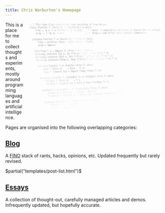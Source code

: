 ```yaml
---
title: Chris Warburton's Homepage
---
```

<img src="data:image/png;base64,iVBORw0KGgoAAAANSUhEUgAAAawAAAENCAMAAABkVqHVAAABtlBMVEUAAAC2trZra2tvb2+GhobF
xcWgoKBpaWlmZmazs7N1dXWvr691dXVUVFSamppwcHC9vb2ysrJ5eXmbm5ujo6PFxcWampq4uLhu
bm5hYWFjY2O9vb2IiIh3d3dra2vDw8O3t7fIyMhQUFC4uLijo6N9fX2Hh4doaGinp6dwcHCBgYFw
cHCJiYlfX1+3t7dpaWmRkZGDg4OqqqqXl5dERES1tbWCgoJnZ2ddXV3MzMy0tLRycnJ/f39QUFC9
vb2IiIhycnJXV1dycnJ4eHiKiopMTEzHx8dlZWVJSUnBwcFPT0+mpqagoKBdXV1YWFikpKTQ0NCn
p6dKSkphYWFmZmaVlZVzc3NJSUnMzMxhYWHFxcWpqanKyspeXl59fX1KSkqTk5OysrJdXV1/f39V
VVW3t7exsbFzc3O+vr5hYWG0tLSMjIzOzs5nZ2eDg4OlpaWrq6t+fn68vLyEhISxsbGoqKh0dHSC
goKZmZl9fX2MjIyGhoa9vb1NTU2Tk5PBwcGLi4u9vb1ra2uWlpbX19fQ0NBISEiampqSkpLU1NTG
xsZDQ0NCQkKqqqo6OjptbW22trY4ODgPZUksAAAAknRSTlMAAwEFCwEGCQMJEQ8iDA8bCgYVFCgd
OzYOIRUUHUIpFhskHRIZNipTHzIvRyJKIjkkOzMxFkcZQRlSPjxJKixSUERlTUMwPS9MRhFDWVhS
Ti8uJGhdRSw9DCdfGw4+J1gYXzhiYCpWV080Jk1ITTJhPFwxV1BJXUFUVDRpVTdPOV5cWWVXY2lK
Wj5sRGBqVW5rNHN4ZF8AAFLYSURBVHja7NyHVxtHHgfw78xs06oX1JAECCShBqiAQBIIEL3JmBaw
6ZhqU0x3Iba52E6xnfzHtyucS0h8F7+75O4S+IjZ376ZWT2xvzdvd7S7wq1bt27d+hWmx49oeXWI
4rfo9fhchBMAXsC/hQGMfrqF4TNR/IU413g1tCYac+2LDMBMGj/ipyk+ZXrCis9kHmwjQFaDf8du
EFsWfErXFAeA6RZi0vXUeAyCBz/X8Bh/Id0iFIwb8OlHY2nqdIvgZTcDwOu7/aIsUSdzuiWoRcWU
DqEwJFkm4AxK0QpQKFEDk5Y3a7REjUoxmWu10MyZYao1Q6s1EGLQQDBwUAky0TDKUdFJIDrLddQp
gtMzNfJMrfb0MCcDYyIkTqSMY1AxESTuIQDEbp2HqM1MBBXLraW3tm7GGMpFlMCsJV4Q/jLDK29E
2fQWBjbWeo3xOIzdGR0UvolRV2SeTsofvDPsJOrlAZDOzlNi3wH3pjQl7L0ZF/aaU1Bov29b5uY2
m2u+2hw0zLXto22zr2Fw04a2WlQ8c6Aj+319x/pgZfZo/2qvXkxtT/EFayGfQz6fU+t0bx+1nEcL
XPDc6ywWvNzBxVtLNIr5w05P4PCpx3ueowC4g86w5/xCB0A6MVL0nPe0dO4stBTySwDGL+1PjecX
sfBFYSn55lgsHS1r947v4c9LMFrBdBYK1fQ0yixRTIdYN5FHqb7bJUIVjkOa4ELSKxbK5d2TKQCs
W6a0YkSinOWyei/Fsb2kCYqGZ9hLKemq+Yq0Jde1c5V9D8DXVj8jfTagfpOi9iW3+WB7M9lsJQA0
64L9wcVSwbNhKbTkglDNB4yHgV1PyjtNhRPhtKdAChy3YXYVnfnzlqDdG5UpAGOIvrAsRaDKPy1Y
mkLUk7e88EZ0LwhQdzly2eMlF55hzs7klGNE88a6XC/gz4ub36XsdEWCyulFGRei8iRCejbphCUT
YlC4XgO9uRAdM2ReHfSGdQDomg686ZKRwunhE439hcFkX9YCqPwefY+/dzi0c6b95PdfJu9vdygZ
cTzTPhgGuJcaOL5E32ZynGw32wCQY0NsuMVesL54ErbMpqCKnIfDxoTo9eVAipxup0Ab3XRDFkNS
sSciRlmwU1ceWchPc6dQ7RYY5UaZtXt3K3G4+0QE2KEn+cKLvG2YTFXv2JtL+mB17f4xoQR/BVIU
ZexkCN1iJu3uXhF9rg2xnMDXQSauduJRvhhOeGcXeACzi01B2MOGs1gxH2u6sOl8mzYosvsvO+z2
hqrB6oYHfY6aausgyFHFXIPwsoFUf58yzT2o1pQaOky2ZBaK+pI9RUZe0FTC52nd4aGQCrP92h0l
T6G7tljeHoyEQz79gZc7F72W8/AJN51LQJHIhIxkB6qWpwwY1cObmPaE+lMGAIdy5WUicWHdMU3V
JIIjnsSbxy26TRO3bsVfAB0gKGvnoBOH9He3fnBZZtoZVEMzQ9BFsdL1g4j2GSMPhX/GD/Zcx4Vn
dc7AE4EL7GqgIB02B4L2OqtVU82POypZDY/KDlslrA6hKZlasiU7iCFpMwefWKHgdbscqnyEtG9Z
mItAxfX2Cy7iJ87nOv7uFsdmZ9Pp/l5jK3OLluk4C265oSA+H4OHltOrrMHIwAd7ZaG3XwRgdBIb
N91OjJpWjSu4QJp8LYbwAiFBLf4KZpz4V9hYGLoNHr+FpezD+MP4+0Mibi5RxBU9w08Y/VW/sAh2
l1ybRxP8Gr89fh+AwOMjjYDfxhF8gmThcJ0cMf5lzr//DeEPTvzafJr6787K1/acH9cl3sdwRdCZ
5V+0lqrwUUOJ4hdi91jwegrtNl0g7MEvWELtPK7xx3FjMT3DmwVQTk/BOBFMz6EsNESexsNGPWVK
NUchDgn6CTejTidPRU4ub7vTLuIKu0zYL4nTAFFjIIK1FkT7pQMAqa20ajBcjY8ELcqGv2n4ZltT
pyGyUqx1hLfY7D0HvhZqaHGTVguIUYZCCp6mCUAtnhYOABMAz4bSpPeISFs80pIRNwifO4izJ1FI
xcUo4qMDvHdtjEJBFvUIzQDv7/q7uhYXZ4Wx9yvh1xu6ocn3C3Rx4L0EID36XYDgSuHp8GVs7yBl
2ztz1B2+7bj3bnkTgPnd3vIRaWiDiud57UNHOV0Pvhn8JjlY2jR8P3VkenORrR0pXTStSxQHPeGm
wpjnSeeYFYA0c9jPADJyMDkqAJY4JdHVRy+4UDRO8p0rusn4Lm4OqVsQWf0q4ORCxtCunu+ccVKo
1tIITwy093axkC5kHnCvQUQmAP8MecUNBFDuZFrEj04v9paLU3hq2yN7Gu2977PDX8wRgKw/3h/R
Vn5DARBHNusw1WxmeaDqm/X15mcax/hIZbbKcG/kzoW5ZHjXk+Lz1eiZ970thAOFcn7zUGV7TosW
gE1ueQv54G5uQrcRWDjFdOdCt4yb40ALGD7oEQhNeoVot1HKrLZD1eWDcYJj8ig6xVH6SJxgQOQV
WnM4n+5NoIx2MnwUiVp7zgq4SO5pzjwj+8t969g0ALA/bD6u1nxTCUVHXzar7Rh0EECYs9W/HLTW
vXFUNHRk948dBWo3LBsonmxjvBhZsHdN6ygAvscJhW0jb58GEFt9cRC0y8XRyIKF66FLL2I6DjdH
o9fiIcVeljf2ngwZA52iMfIdVO446IQeWGs9cb4XM+5i2GWxfDCykO9Vi3+SoCzvBFwxKDwf0FAo
2s/qR+7tJl/cW+842l6uB7A9N5Ldx1f3oaitr6ju2K+E6tkDMrc96HA0OGqzDttwNpVcr3+zAOim
QHoiKW08sitAEeiFwtCdt0cB0NXggRwicX8+HJQ6GRLeRgtukNyrIFiokev0RuXihovFN3xQ8dEt
NOoBfyY31KvXWWiu0w1Xp5PryjHWyFDm4YBEAAohwMwRErCbPVbhXm1yvFpIjlsBaB401TWY5ih+
oaoSNdqKca2mmtwz22z1xNaktVgA5uGh8cXM+oWr+TGXhoJvkWU3FBaxlbqpTGWdBTIFjMabPOn6
CUl/ZrZb8VuIlsetPwSl+I/xPMoIVDzBp/ECQEQzVOR6J5EAHA/K/THXgCnKeArIWnyKyYArhqQA
mw2/dO3jOmP4JxjDL46rFTUAuXPtWJQhcqECV4gGn08OhfEfq9mmTR3JSgxrcb8C2hLFJ91vBho+
XmTqeICfszcBXiOkHRmfEkyhLMyor8eDXxAj+A1eK1T1AUCO4VO0dlxhJRssewzX0VItfsJNEnya
qwvTQfyc+T5AHhLwKKOAV+atwxpIPKjEa48YKMPn8b8HKGXqH9RSRmm5KChj7McV/Ij9GAVGoBpu
oC+ak9WEI6h+pxX2as0gJqVolAXAa7RmqGqzkB7YNDwUyQoYtHK5nrNyMOcJuChBSwKfwI0WdVDN
G6UN3RjnNjph8Ytiq5ExnZ+SVwQK5tKxcpzVEeM0V+9rN/pdLqYjrsqDHbe+PygEnvpok48QX8Ss
C04TAFwyYGoKjpOm7CEBUGdPkQc7QKkO2uy4TYule/YeDYCqy5EWbthOAJi9XZpX0QDJxVuGOnNS
eyIa0Lf2e8YiFBCiE6cthc4lS6HctbKt2TT4kK/421dVX6/XQLG7EdR1nxvjl/tVz+KibzSQejqg
j47a8DnYwERG3x5/1O8LxaX2VwMiVJleYH4FCv13GxuZclKjITeu0ExgSI3kfOfygkAx0oIdB1Bx
/JiOv2vWvtycq0w9O6qsffllAwDS19dWzkpNH4Rsabu8yWC9MHe0/lBd37UXZewsgCpvw1b1+DVj
PwtwULgtbINvzJ882bGeT0c9B7u9uqKOYfYqSdPBRjX2R3XcRiQ0MhZ623UeCGxYi/X2M1mv2921
PtVRw0mV4cKWCPY8iQEQbPXNjqP98ZHtSy0Ag9VRb93j4XAgmXQclVocj7+vEwCQ1A6zJSMptc9O
XU/Cnkh1u7iVcL/37gFn6dH5vMaEEYBwyImX9UV70xMHgOo2LSFtX/Td+frrv9W2VQP8heWRu8kD
kiV3vvR15lsE2tmCi4gWn2eUwf2BiROtufiaazpOoXC1A/5+qBa3xl4zAEy0FIHyChV64xkRwLll
Z7UVilIQtu9LDtQOAmdWZAermkdq6tfJsgAVZ8p2qLGqDTBNoazPgbb9qTMOADOk7HBcgB9uBDn3
4UduF4HRQ6CgAEUZW3T6V4uxxo2CbjIQ0oxZzqc5fOQJnosAggmQgtT4In563L8jvvAGI7vyISXB
3AvNoQs43a5N4Cy2z9mh2LYv1w8azvbY/jYATbZUEpa1qHmGVIx7uT7y0pY8ewBF7Uu6sMDtSUCl
V9nabtnxn59uTUYL8rkkFSORnkIhAkXeitHKzp6z468pwN95VoPBhjuDpra/PXxYA6CQ97ZYA8CX
5prlXON8EHxiBWxmXcBn8bohdYtktSs+8F1nV5zhumh48b0LgDjQ1V3O/2zRAkt0zA3AvpsptUOR
8sLwrtIE0zKBfRzVRzibGkyO02YtVB1ZR58aNXMM5IxAVbGOr5t3musA6IYXjknTHsWTIuDN/ZSs
WQajjuC63px+NdHjOTl0WSyj3JjVuZDHFelRS36pfBiGkPDrChtxe/+JcBjcaRmQ3jLxxHCitTcC
Hgft/GKnfko4JgCODMPVZ6SQSCb3AdQdWfc0zTaYljnuWDu4XVpu0NauMwBk2cC9rX5rBtCztKM9
WMrr3Z3+UYuHbHAwTuhaMhYjFLs51mXLjReqbaR8dvE1GWy733bnq47BhgoAxlOdh4WA8Tq+ORz2
jCYrlib9YvuzJXyW6bvAhoxAI9O3e5legkJc0YMpRW1OTA54AchFqTuGK0udYbMabQe5xCkUrJPg
Xb1sNixXk9imiSzzJe0za705Ww3VnccdzwgUjnHw5fwAfKmyZvNsOAmgbtg2Yqo7IwhOAfNh/Gvs
MB/1PM17dcXcwiNjYiHgvcAVPhA4jACgjfmEs1h0FTKBxmI+z4reR9J4tOXU+yLG7SS4/Ft709mF
2KMZNgGoHz5q6DEFTNnjLA/wfcPr981H46gf4TpGOkzZB/X1R30EiuqLpYqzFBSGYkJK5GNcvke0
5k9ZkANdMWJ2ZxoKkgundXJ9ZXOSAKgZrNH0fX3n/p07pKavAopYrgWzFFwtSL+POZOVMLbT4AMz
PoulHdhqBd/76Fs2PZDhoGDv/SBxPxTOcLsvA4BON2ZcuCKJKPsi4boXhCp1jJQ9Ud1kT9Vhe5zY
SJ2mMvXAbK2EijQ02MjV3YRa1GpRVtmsqV6yljNXZ/QQmx0IRMB7Y/gNzM2xgxYGzi2KjDEl4COJ
45gaCacHc1KBMWklxsBEkVI9k0QmgYlUZIwXGCRe4qEQCKE85Qkh5U2JUisRgFBIFOqL/HTWRelf
4ibSJR6fw0zwD8K1TSQJYBRgPD5DwYnP41r4feZslH7mJwNjuHUNo/hX9DoAOhkAlXAlFq1FOEOA
a/P2uobP3MHWbdir8U+JLVAxHQUX4PG/Q2dmRKj60/i52SD+e2hgAR+FZSwY8S8xHYBg488HUGNE
wCs3wdUMkitIUHFWEInAdiaACFARgahBEMyEaAgVBJ5wAoSlYV7Wguc4vpwbPWUyEWQnEzmRKi/j
gZPKbiJ3e4hs4XlrJQyVWvwP0AFyFUev7yKhm8M/Q3n8vtyH0Riu9DcunEZcuoQcCDBjZFeynoYp
AJbrkaEweBMs52WkMV8UvNFyBmZDC85XBxHd005PLJTCQiGVurywACBTb4jtuHRv+PthNrz+AIrx
UrMajpbbOmzrw4bl42R96YJrLi1zPYN8XenUAECTz7QkitGe4oGyiDq9Yo/raUQK5HpaDgKcp6Cc
PzY3DDoGefzuekW0Gn2+mdbwjI7NPO+FioTdoD+0XnV4PW8s160xLhQfm4bCN9YlYiuDj0Rvk6BG
w+Xh6mMAfPPbkhm/J5dODDCUWQ5WJzPhyQW3rzenC02Hwz1+CQCddXVRAOFoK9OH6vWTwbX287tF
CWCTxtEWq5ch4pPynh7bocVKjm1QSYf3Dct1b7BuEl588bYKAMdl6wFM2Y/We6oCymnqkdaQPF7W
FLRYNweHYVb7HELTyeXeehOHXYnefJzrZCEX9JaCIRADnjQs9bA5x53HFfjdZXxD4a7+iSG9i1t0
v57tKmeLBu4Cve1QsQEjLccJP07CoVUGQM9c30KeRBkPyJGCXQI072x95Ymwhuw68J/r7SX0uY+/
firGXk1OxD2HlAaj3a4BrltX7OLK4yd/YgHAFccsSDwxjMKbW42eOAHzavRVgHgprCt8KV+YelMF
JIdRlrdhnRSE4zryluz3AagrHatNTfb1Z9l72uZsbbailBxZlyPjeKM1nkFFDwUk/MYXG409jWPp
7kfGqKUxg8h0oEnXA8Qc5BAvHdmKr/G783SOHcQtkxJaV8YaF2db1yT8wg+NKBuYQdH/vtsIwPko
uqaRvmNQzWzcR0vPIQeQF6nkiBJRv368SfAf0wXN0MUIruu/LHSyUcY2Wkd9B/Jamot4AdCoxeuD
gtPNY6GTfGvxNhVlJytf0tTLvJdB0wVbgLOG38hy9WU5wcTebH6jTRhSdk3KnnUAqGiuuNQA2qmp
kv3YZrfVNHWUqvdsw/lhw3DSWoqkCICVQETOJ1bWTu2Bp4mCr3gYGdqIxcKndtOFT3qyHnty3FbX
pm0j+L3Rxc7XXtot8iFXOtQbYhMMCn27BHGWQTU0ijL3ewR6Bzq3AMQ6yesqLHJQUYnfPXeV+76Z
6rloAdDhrVo24w+SfvrkEAMyVuKTgdHQhj4/2lgeWcWQGun8RiMbmOiyRMd8loG4GwAJDPRiVg++
l/K++ApJPdIh6GUAuFxPxGOwGEg4QoI5AwB+IRgxA1LMUu+pixgEKzMYdDphSbfExXRWojMSANTY
SpxGMe3kxKLOSWWZAydTp5ODIFPOwBHOxKsv/O4aN4o5jA1BF59/5f7QmaHlxLxOg5tIQ0XGKMq+
vdv6vD9Q3iOZXMjDFnl8JDCUxRzJoOfqDvh9AX8UTuLAJFCOsZ7pq+exVBIpRyrxoDzFf0fAiP8m
yhgDo4AS6SQnoaxcQa9PHUUXqKJcpXL976fxugTFH+X/fg4cd/7JntT9//tE/z3STf7nb926devW
rVu3bt26detPgOKTiJm/ivgkg5VozfiRxYybjEr4z4nzWxTXMUL1uCbWxBkb6nj8wnBWowbarPni
y/19DX7hTUp4MIUfBbZxk7Fz+tO6H5/kj0YzDD/T68I16Q2R4rpCwfChBRSglAclPMi9weS7rIMQ
IkAQAMEMFWnWEqg2zZXfbFebNdpaorUK0FaVqw0lmxbNlVBYBHCBqaCBTE8LLLi7IOcWcMMwPQ/G
GKheL7knZMbcMpizVQLnGoLFxaC4O9Hq1vvhEu+2G8HC/emxyV7q/tYFt66rnN+ZD/Myrrh7GVRP
PuieBp6EdsV8Zp/ld5KstLN37xJA83C2avO4Q7t+/ACKhvVsnRpN64R8VU/xoK2jri37sOrll8ME
gHU4WYsOOxS7SWbzXqY6/YezU+ankRbvbiaFmyX6tAIHoRcWXfeGe2Ziw9i6cTLrOnmUo6OdGedq
/JEEQH1YX5wgi+6JrRNuJtOfnp1wY7E9JPsn3Gko2Ile7Se1ptPplZN+GYCn+3DvfFX7ov5p1YjB
Qvaa9kzvai+b7cSRRc2m5qX9jWlOC0VNNVTkpQlt3zyrrm1D1VfatofPKucqoKjfBqpHoKgaGS5N
7d0PJQrhy7qdev7CG3170+71ytnhtVtzug29hLFeSE7jK/coOTG8FpnuxN39HIqJ0ahzUv7BNZqe
1cVnQcU1hpB4973+O4YyrxEKqf+HH9ohj4YkgFuN7Xevwlc4rH4STk2NDL/Dfv2lw0Lu9aFmOblv
30s6ysmqcKCsuQJ3NgVqbiOmr2wNNcsN9V98fNwE2j0zFMPP3tmLFYHUqkUWIrsIPuKsf43fzvp8
CwXoplicRE4ymB+DGIp/0L0SNoyv07B82Ar7oXj0HMi0uxt/aJcb27sgsbW7WPGnv2NrQyiLrUBB
o4tri/0nzwkANiGTbu+up5AIyPHDOlupVD8cObUDmmOKo3qttlRdV07WF0coq3yIypcEeKhV7zSu
78iOl4ec5kg9cBEo7p01B8KpFvvCo6hHzoEm4tGb9BC4yt1tEgtS0WSUT+DpdutfObt3u5eeN/a+
n9Y1ZqbboZh+BfhHMyF3FxsTx6LzrHctrB8NZTA6izJDBiqqaJWhonEf8m7v+YKlkc9Ye+x2zm4P
tjwBSIqAS9orTUlHLRSkhkJF+2pIDQEqzeCra2r5ioryyOJrKWr3oSIGjSgJVADHEcoAqmc37CqO
FPputG6erBgS71d4LLzXx7rmF9pbh3y4+60f7TN3oWDq0n83Lblpmmf+NI90GmKagbHf8cLfn/n3
G//yKIVKwkcEv6VuqbxdE0E5BjW48SRG8Rn0rRI+iXdRyv75exgIrvSV7ptqyw//lJFmcr+jQ4tP
izVnK9HSBFVBCzTlgeke3HTU+96CzzC06Ifx/eQi+1VDN0tPLG7h0+hU8uOoarZKFS85kGYTVJpm
UvFVx1zVF6QW1qoKqbqe4ie2/epn91NB3pywxxL7Xs3UBy/DYR1uOLYqSPTjr29D1FP8HOdmehFp
lvbr8cM89K/1InVaXGLa54alvRUqyys4T/Bh1sd6yVa/V27Mu/AzyRJQO3JUZ3t5ZMt+s6lF32Oo
qjZ50zeVc9k24Suhre3LmrnBPh7/YN2snvuiel1zb91+llrfT3Kr9RT2AG649okxHxvrei+/WvRx
k++vjRA22hU3hjAw1NUbYndHgddOiv7v/EOLurhz1DVghcK1RtnqdHfvombyfuOGs+VAmKzDTzzL
AhxZ7QhXs01xdA9oGIHK9FLA8tx67ZymrfLxl7iz/uCrKvyDZm54ToPmqpphvNWdcSOk0ATUF3HT
bfUCaz70dnETjY+E134Arq6uLjXKH/SP2hfT33H6dJdraIIi1D3mNq6BLbrii2N342NQOCf0dLIz
TNa0Xpv7kFROBEYD+ImwZ8CdvewbQ5UdyHYAlcsEqk0tBu8AbfccNZV9qJjrqDFBQe7z6rKt8ksH
HA9MI5oRz6VmRJuyU8g7uOmWxoCBCNonM/H57sZyktyZTKYdANfd72tNP19kM1u9OTbhxsw8KLfG
6KJ7SN/p1uuhUjaJ54CB/oiXX2T8oodxUPC2OqheNAmawlKdQbMDbB8JvDqkVA1ZbG8Cdx4+7NO0
UfQNXj16e/9qgDkek2cNy3PjtvWX26Uqe72mlCfVdtx0mkUJvV1UHHXL8kl6aAiA6PP5XFD0Pze6
2OJr9ny2cRHheOvdCQCv3fCP9TZ6xlZmJCj0j+AbI3AvxuMY4OAsDkR4KOzDUO2e7+xq3+StJEBA
HHZS1YwyUloStnmQ7ZpqvpqAb6j5olxdqSkHDhqzwcQRQ4ODElBQAmsTbrxvRegzFM6uTpc4M+DC
z1BX2E/lWYm5/GmKtJu5AegZwMl6iLKeljs1ypQB+PFmbIlJP59Y8YTQ8vpVZwhaXBEYfptw/LIB
t35HPP440k37kunWjdCq8zlx68/BnxmVQVWMShJlYKKeiumbdhXw/4YxBrrFbTU2tnrnOV9mPo2f
0w9gYO27Rf9EV0YexSKbH8two11dt9n633D/nb07f0vjiMMA/s7MLsu13CCHoKAGLzwiCqgoqCAa
QQooXsSo1KPR2qQxTZpaU0NsrOmR/7jLYtpqm96XiZ/EhxVX/eF9vjvHrjN5uynPTnL2aU4bWCzb
X6oAeNyhuBMSIc3OUnsdjjxL+dIsPu0JQOdXB9Zx7T8RC+Xz9pf1ELqLJ9o08osAtKVS0QcJTQdz
q5md4t50ohifnnQ4M+AKbTsOXPtPhE8mxhRnbaiPYaw+b/ZHATiLoVJODisQnT7pOFztLk0mXh0O
rQt5AYchR/S6P/3fEE4cZURDVDFeLGhf7q3a8RO+VCpYdESLjkBJZN2JHBIC+Oih7zqs/wij7Hxx
XIqzN9SMPoVr/ze57jcE+updew7s2rVr165du3bt2rVr164qQgEFgUxhwLV/lyAA6qASVWoR8nZB
lzQ/suDc8i6Bt59HlSEip9awe2rFJfz1BNdvWiyK+AVOp57hTdxtQCHKUOX3Kbe2/Hpc0mhjcgIK
Agx2AbeskG2rILE+l/5ZVV6SzSYNp0kCgM9uZ/GusjWiysTwGpucTDBc5o8K+AWlk3yQMaZUMoEy
JWVUEEVqV1NU7ekhFnK1kNMivVcPOHe6c/qONnJj/EMKgPt836aSC2zzAzRvAt5dyAabIFmQwjqK
GCpk6dR6f7fulAd468p2E95RFhuqPteCUoYq9q3DxwROLzLtABTzjlphjcVzkPjGAxdDm4/Tb47T
AX065HDsiCVlOlQKHocmIaH3tJh2d09DQp44sTfu0Il5fdCvnbB9bJpoh0Qxx3gARGf+QmX8QoGF
JYoqrxcS8jySXKlwFfmp3Mru82pK1t2lJN5JrkejM+atY4tlY+wThb8QV0JSMCmpYyz+qs2f8XVn
Uh5IpocOp3kAQUd0j8qvix45W2cZqZ3yqs+P1WCcZeg3k0ism06CcmWFgIEiZI+jmMzHtXipMaaH
Ao+ehoY75FjcTE7l4Ms1K/msGcbnHKqa76NqKglUrLvexik0RhY0RnnbrdbKuzmXPDJr/VqlJjOa
1lGAUw7VQxLIrzq4Jxz1e16dbO0c5u2Q6BOoooepMRFAMJfzCPIbeSGx/vKbtgxLJ6QPsbiOXMYR
FSHpjAGGM8gs3QifMCB1B+shpuvtZSY5LJsOEtWM+cFNTDWAbC+giptCVbZC4P2sklRFCLKfRVwA
VnanIu9mX7HuS3yutt2dseieAR9+vGWDpC0GipcmnAUm5917i7XGSoyjyl4QYmEAudXMVlQO66Ej
mAqcZVY9q9HjxYLWt0rZqmfRiaq4GiSFmpSa5qcBz22wiQ63IjQ6RCDR1qOq/lbdB2SWQbVNUUUi
KvnFxQMrKyqoeMBofLc31DXsk9nbT4W6jxTPTHCbbozyABzfAvjGg+nC5JApvV5UQ8IKqOLHU4Va
SBJIXpVXnUVHNJ4KnTFz8dCn9FCwXFT84U6lHTUDh+CUAK1+CAyUMcjoDy+Uo+ANqDlawV/DtBqc
y70lf93vPdjssQzf+gjWF7d1w+45FQDOzQCfHtB1tzE2uSigahoyJjCGX1A8/M2Nkyh+D04n14/R
KJcVcQGGBlxmXHEZcI5MaUhrj5XgItN4M855zt6SklQQCqWSnu/1QfFnBV/hd9IycMUbIFFKmcBw
Cd1OGn9IwQpjpQELFQ6XdC31j+AcWTKovrJ0EYXCAJ2GJ80mSJS2Oa0SQHiojSBgxtvrcmjMyeM3
5RwI6n0cfo52F4d0OEfGOJj8aqi3lJ1j4yElpUowBcAEVBk2zfLOxq5GAzQRAmt1XmOKR43Ba0CV
KwIYdneztcEYwdICULc9qNmcstRvznUCoH2PtAxA+MZEG/q68ZawqPDabQtkDjcuoH4Br+kDFL9o
L4fVjvUwzikZwzlaCItKu8ejgGThIWXusRCnT9HwGKGYmPjcdHemVffZo3pIPljrXwZAkkcRgkoD
iJSDSu6r0war15uNZJsAqJ6fZq2nDRUiH7uw+0XEZdmFtX/5i1uDljV56DaLKvLh8MekdQtviQMr
XhN0ckMPZpIbJzC7wMvtlZ7RoDMMlnOw6LdR0ZmIkujiK44mSmGhVLTLiaRFFBOAfjWzDsliZmv6
hxzbOZbqKE9C0vSEUZM/rNQeK7lvW+ZJ7wSzPNI8/eSgeU0DyUgjqgyNkRGcjgBTVqDSJE807e6e
EldligBkKem1niKiAcBH7iM7RUhzPxo2b/bd37ZY5HmpW2pIVh6bPtapn74dE4oLttlBfDSngW1u
9M6LA5K1Ydw8vuHCVipGQ1tjOgA0t9WO9PCxvpSZVAfzDrboKB4W/Z4h3zdiOFpUpygAeuyBLx9v
m5/3ZahcWfoUznXnY4lVRU7+nD5RA0MiuA2Bbrj1RDuHridzo3P7tltmSKwjqDpK1k3x2SkgmQV2
u2qDrkgkGcmqINm9SY0Va8Ur5zFFutYAxRcKDNbdbOi31cmp338PEn7CfW/ANYe3Qt1s/6Pb+44Z
MjEhMt2TJtxTxDgUepC+M1SfNsY9qNK7ES85/YvlRQ4pH2hufjWYwt50GniVWS+LkMQDmC77nJ5F
VhAAmFbjJwIoqhxloDTPjRFIbI7a5pGfmNAxAQgxovI368yjy+crcPVDTiZZt6by1gH3vcBpA85Z
z4+8ld2kdSpyhKqkVVVHgPcNIJZ2neJ2pwISJqL2wqjagrcBv/seNmz7tq8tPTYAYxb0ah8KCA0h
3uWIHzNfClWiH54Y/1KhXs/gVQnOjJARV2lMUWbKYEApMPmcMhXyIuXKTnmyaSAmnuhREiGxnxy+
GthI1baI5PwE+ihgivGd4xQoKaCbiNVrJubkyiJdqOIbG5f5alCDDcDpAi4jhAdc20Q+XsC7wbuJ
zQ/WTGrONAegZIP4YpTB52eTNq482dEuVwPV57XqMbKq3pm8x4IFj5hqG3PuiUVTdC8wnQh0hFF1
mEAgM57IdRxHIUl0rzvpSyeqopOTds6350NVmx6UAXxCDYpfRQhAeLzxNFpHLpwrURnxCxQtPTjn
0eLqmh38uvG9x7MW8YUKnWNPRo0fbSj1hZO0Ns6nDC2BMUFudIqH6hwJCuFokMLupIJdZIwyJRij
VMkgY9HzkZojQFFDUww/yiUg43/XKJlwRpwzLADmBcC6gMtUZhVkzUeoOrKQwYP+JlwkBBjOLaxe
4aWsjctmFcx3FOB4EAVTUFD8wDRdmMYfxrrfEIMImVD7mQotRX1pAGoHOGeYwyWNm16ca4gYYY0Q
eHdx2e7urpEYV4jBtctDMuXC0n2XUWMdMdTf1JG+FgUAZffTFhUA04TbjlIb3k43MkPk988VLdpB
GUVNnOEi6nGrIZsOocoxStEyr0RLL+6Why1yWSqVoITIp7ceyFsmGq2NBDeTQP/7QMSKc3VeI6oi
C3XJxsgD6X+FyJ+7MFin4Jtn6s37XZ/3bPYcEADKCXkMItjr72L5S1xhVMPjtXoNZNouXCAGCF4L
59600acPJX+KQVYSz/tiOMfKHr8i6Jyc9q2n5V/oCUH0Z6LEloDNDQgxd0vn51/q2mfnDADYzbUR
I4Cm5NERXBUe1gdA9lS+ko1k67zJqaQK4Csr1orrOTFEyO6CXGn30bWUbOQewPXsvZmDzU9ndJDY
OLmWJ0IbBu7jqzzoojOGH8NqhMxef6ldsVNQJZUnyzsfilSY5jA97aTweQSWiCohUT6kOLYn1sVS
OuQYKwflyB6mGWrsGeyVbpQ9jvLktwpI2jOU3ulg+KQb2rGW23jWSm5ZOl/MNNx8QCDpl2uHb/A+
XyEVFRYqBA0VSFQj2ZFGkn3uBZD0rjzXVBZIhNTJVef9DCtLANlWkNllrmlTJxBI3u+UU36hetqo
jF3he5fG5rtWtHZSaC03NDe7YDGjRbD1Glmp2I6WQIcKAE347zB/McaK/jP7ej4krBdXw98EUlrH
qif4Kp5Yr5VOkKbtwZfsJCzEneuTckUK3Tuo4fJoK6jLRHyJPS0kdx4ykABFzzjs387rMdGF5HiL
+/O5T28Sua+gkZNZ+mCpqzbxZICqQgEY606T2d1kEySaSrZCKlZkk/1JVM1ajdKJ9KAB5v65rtaJ
2lDbdQNVPd2f3OE6cHXVrX1X512b68XMrR6DZUZlfoSYQvHERMe4cUVatWFGVXc7jm+0taTGGUVZ
hFIMB16VhI5cAEi5d06U8mUwgXG9eCK+DCLgVI9D4tvyp0mtPGnM6RwjZY6VWfsQJOQuBz7OwIYZ
3egEbvfB9Yi7U/9AXRvVjljlsyIjlTrsLoDsEhh2cY5fIJBZI1l4G0FG3reiquEITQRQEIAoCIiS
4iKqxpVFPltunOnvb/1aY7MA7JkLL3QbSqQt2HMd9vnR1o4qnxvFbnuaTWZakFqELxM9nt6jMbEM
RMfDTgaJNg39HjsRUlE44tMnBIDHbfrWTrvlL+sLewGsBuGIPd7iIXGEgIQIzLsxdBvg2oF6W4tq
uaXPCIlBgypVfbOOJI0wHvHQZPGbjPgtjOAcd8WWhuB3P8Ra3dp7Fq6zD8C9Lvhu+QnWbShZcsOx
gfZxVE0/5nN+rIrhgTSdTDFfSj/G+ZUpIVUscuPF+DSqVk307OUZ5ouUL37zUgRA3PG4qChzqHJ6
7BAFgBNFVJGiCEoBklDib6EiuEChAamW10Xc6hCPGu1VWxNUM9P1nWbmvRFz8yywPLP5Hlt7wTc/
fvLJjk3cUj8ezxMAQkfMrS7yCaGtpKUkmoB20aPQkyBTOnyE+WqVBbUHVGAAxQVs+K/tMdzUpUIN
71WBZAlUWVymymYNkQZc0HUTU7MHrThHaxnpjjkCgIXDhMSu2m1Jq61Pp2hp0ZFWHpxPb+JVdigF
xqgSlDLykv3dOzwLlwspGAb9sGSAJ0i5aRPBJVNzCziXHQSfzILsWnGOJ5B5I9mG02wTIQ0anQFE
I/cBP0D/IKCxHXS2j94gB6Nybi1PAhoAYjzVie5hvEV6/R0Ev5tDjsE5SfEmbL1DPenBRaF2YMvE
wz/AnoVaDJQywjiC801HNJE6uWJak16QpQYoKitoqBhRs3CaVdU6GkZYl/rf90amBiNCw1FtGVBY
lkaWjfsuzb7pUd0D3b4Oklt3IKGm+VFyZ+OKtVoSgh8oCGScCheE23m8JopvSKIwjaHVIaHA5CKj
AKXy+0yJc6a9oC8ccgp8OCfoKfQcJCkHPBuxVmNaVD7VAtFH/ttzH99SPXhsIwDUB7NyHX3g3W6Q
b29VvCBfuORCS54mXUfbI3IyldOFCOl/b8RQqfRHpuRq28bKV32tmF0wPD2Y6f/61oNl+QdZICGx
V2k1e3rlnnxSzBG81tcAWU/rpSD0P4bVlgIoA2WiADiDSpILo4qlwfKCGunUGXVkDhM5iCFISqk4
zpkzHMRyt18o7MTHTUKHAxL/PFhfm0JZCGKu0KEPPlPpZsyz/ZvNT9+DxGVDlapue1eeHsweAVNe
OY3BqUFDNnJEAVAyld1VTXmP+Eh2qSKHZdikWNIBtmbYbDrXA0tzk9wG2uSwhj0FC9m6apVFycwC
jApAoVIYdQpwSqpT3NGB6R1qor2tlXPYKanYUHEIbQ8D4nF+i6XG/MKTvYLdVwg4hzIxfW3cSxHb
USMQDTlTYff6qtNTkCuRpXyooYmHfrEgbvWMI5OOx55Oyq3IJ0BzCzDsQfuGSaAvDIb9uTnb/ke2
evl39/NyC9TfuGR0RQDvKZDNQmJNJutOz9svr3c3O+U6te4e7aqWvP2oupnEbiPQ1QMy+Og9xVx/
oxxTK6q4Rb1O/eUVm87g3/via2vX2kwDns31Ns8doLePzqj6NgzCE+2e8l7nEwMAKmT0yrEef7jc
IlAhL0BUTrbstetbSiWwdNvkGCQs7wOLxtcT0XApzoXLsY7yGAOwmEqd4TV6OJoe6G4pk6K77B/z
QKIZBlRxwOSGaUwB3G1A30R9V8sti5cHQPsV8lmfDX630nAeVNKKc0YCmc7rNTapFhZUjSt8k1GD
KvI+IQQ/LJsDikvoVSssst8wNfhgpGGNzDQCujWjYt88Q/HERR8Z4pa7GG5G1fokjrsW483+jAkF
NXzpzLgnxDp8AcA9nlikkLiLUDIhnytysflJdT6XT/l5AO5c7iUTEqiK5krjoYR+fMefcXSE7jlQ
NeQBKQF0WMvGOaCnGbgxd4O39DbyckwEVSpOwS9nAa8VGFnBO4nMaBRrkc3BA9VHXQD72oyPLKME
H1sw2tDy6Qv0tqEqGMLhkHgsCD1+BKJIDJkf2mM0Ixwvztsz8+sCJOSlIGa2/NNpNmYPjJXE/GIG
ErHYHWfBVSof53KiGKROPhhmzG5nqOISAKu++kDx667ylPnfoS/pWvN+ptIYP6gDVPs3DZr9OXAT
dwfc79ff7Xv8OAWJOl4+dKQQ4/zftIHLnJGOs4BqnUwy+1k3CXZHGaoWHRDVDOwXrjnBM1z76+hp
f2Sha/tAoxkBLIM2C3o6oevU1tt1SjNR68rySXZOIAwMjNW65L9MideufPNwBZHuOf+7fum5Ouzm
643+rl27du3atWvXrv2X6HWH9H9BEPBL6gP1nJvgHLt7xSbH3w6U4aKhSfT6H9fjkhufAkN9r7+D
fblsp4pWM8zNN7nWj1y49pfZ/QmCi8KZjhDFj1jZCSgZKOPUr1fjetymFkTHpFY95EF9ySPX23Ch
jdifKgCwGCFbc6OPdL1zc8039i0DM5Yv39Ep99eYAr/J1L7eh5+KLeIC9Q5eYwwye15JWY5Ghe4O
B+YL3e3fjrUJhbKDPtzzMwDkoQPukJKJJ4v64baJG4+1KTktY4YAtefUP+9xb9gG9e67tz/ZNH9B
NDN1+3V4pzUmCV5bvoWLKEFV+7PbnWyBmQXTohr29ahz43gHno5OaLvdegDKjo11DjW51Cv5kJbD
TpZmo1w+mGH5YJAV9xAMKO6J/kNQSEZ34MnHF2nBRP3dHfeetgzfld+PC8CcFpLWmRdP+u5yLyZs
2lb21EAe9Tg1eJfxKhVPDLomaLxdqrqv6wyt/b2kr/dzM39ro10xutEjV9Y+MHCX5QfybffIatuk
ut0vsLHmlyb9QzBIyBaq9KuF8jrNjR1Cki6nuJgY169yKf1qEPCNKYNxpBNtRchup6g5LwABPYYm
Bc4dZZwcVrcJ+NQCifJJb9700PC0fqvFptpbhn7m7s13ur9Bss9dxq8Gl7hIZGTB+l2XsdV6v+79
z6w23ZqxydrPnpoBcM/uzmkeqj6u31h4vPztMsAVeMMYosPCKGT8YxESFnKHitxZbW/90DoQyB3u
nPnadgJFqhbydpbO+XOmNEUVDdhZXg+0t0HoCH2idncMycHXDwBzZlT1DMwrtMYBFdd5h9gVAKd7
13vy/V4seUc+qot0qRCxgtz/KKLZprPcGoX365lnFgDKfQ+lBddQ34a1rWW1D5TkBYzrneNKvxGy
7gSqwsHgtH+eoqqtAGjzGf/6jj5GUhuH0J54OP+egKISMu0QnBzAhPMVuJQUrw2866G8yfuDmKoz
bJLGZD9Oj9Cw3RRZeEC+bNqvN7pmNFwTJDMTwMSXs3MdfXa/+eNiC9/tz6n9q/M0roHM9AqXCWEA
arWdCWDgGcVl/PU2rX8UsW4bvQ+wZLh/P0Ksz983bNd9ZZ3V3OrSzSx1mdf2R+TrUS+g+vRGj32A
10MIc+A5Ji/T9bcQKZhDj3Pi5PUtzzfRDA7eNFhgJV3vu4CGRt5g1hgVhCigVBCA4h/HttQwHf8Q
lrLjej/Jv4gSHjKGN6EBhjcpjZVraVCqhJJdDOseozceahkA1vLJAMwPrx/a+J69O39K64riAP69
976Nx4OHoCzKA0RBARXRICIouESL2rjUlUQbJRqNS6KxMTGaxHYyTW07zZ/cB5jW2KRNurfyGcfn
DPKLZ47cc+72wXhfvYDLdid8KLJGqFs7FPAuIx68z2K//JlVMY2wxFLE2dRaiwvkgkjVO4oAgLlq
M4y+MqPiQyUdBly200hRFNQQGB8ZcHJUxjXVxdTrtdCx/lYFpgERl0iiyDEAo59331E18XN+YISG
o/Idhp+xghXot6Ko5bDQgtkWVHyg5uO2mntrfcbGYYd0zx43Qtf41UongS6WgHsFT1cz5KlhPjtd
W3BlzQCoyzTopIUgLlFTWsJaurB1VRFvsLti6ybC2dSOjAuGPG8O65Ey6tAhjsKo+ECdK88nz1ZW
jhuD9o5767byCn7bxPmLGcp9tvfIOWDIdvkjqBtQsgHoXN9+2o50BJdw/a2tKQDSd36w72ofqYut
lLvBZBMuEFsldIVQ5IkMpvloNyo+1INGPv88lxf6ek4b4tL3zeUD2CmKSovh6xkKdeERcQuWgmLl
oNvpnoshNMjjbVR2OjnosvPA3KczI+InErojb39o0YACwqGI55gAlwkfSbq6XajqHkx0JJOOeNep
93TheOrCjS7AmBFNdiA2NJugGQOUwUAYuvbIYCtiAbwPY/gVDO9E6bveyLfMCY02lNieVENn/Z8c
Avk72PLoGFvZPtiwf983PnHfjCJH+YHbj9DVDhDFbYWVAHI5s6jIGDzWP1AWK1ZcduSH2GQnl4OV
6aJ1Oyhp7qSUMfD2GlxRxAHO12hTjT6b4eAXw3i/8EHbPaj04dtAhLsilC+VX/zqQzfMjwTm5JxE
7hKlLjcHnXUv4MXWFHT02VcxbiJTjeb7lbYHYJ/FR3LPBKFjrRQX9d+548QllFEUcXuStPul4t8M
e0R7wtkVS8jlankUcz+kwjOPCtWBQFosLGsEAIutGlD9mEJn+ZJQjtsyWJ6acFUJFh5lhMO55g4j
isydkNVuCe8TdpePjdRcuIh8G+IXe0e6/SMnbE52+Ucj2YDSFBGhcw8waXdgef5GoeAJeiKN413Z
KgBSwQXYb4vZ2NcPRWvGl7E8CULX2AoYxxl0fJMMe/rFTez9l8/p/EPIcc6Ay8ZvEhQF7FAevzKV
OkcSx4sCs6HbdZ0oSzJ01oEZzflwRkHtZwwXTWcxkxoYWNxRI3NB/zwb6GZpNbhDATiLeTEo+PuH
0v3t2tPmh8KjZei0FNC+K2VbZgtDgSH7s7bUEHSGQQn0FYeiaJAfsqU78KwRV5QlTqosFiOxNDag
odFXLrTuP2hG0VA1IG9h4tWLV6GBLa1XL49Ja2tv7cBcVoBOTYCphhuMDPihm2tt/WS0vGKG9Lvu
zoxEhB9CCdPnKNQik9YSDADJ+IFYl/PTYGrmYVdmd0/ZCUHHRSQ0HCK9fLi3FbY3pR4PLqNIY7Bk
GIpsHtSmUu1k/MrOtyTPco7X+byjryfpHc451qATHD0Cir7uAaQM+SKkPe4cIHvt90lWnl6C++nm
QBg64TMgcOOzbnx6HTpr62B2DkWPTL2b6abEAFfwfMbdEbUg3HtOlwhdbTGFguyOJ3rnMLKX2nr4
SEZRLAjSjsYuVZEVd5dny0pQxCjEMEEJLX9xV7fSGqPm18PDeamhLecbZq856OoOUFJ9QIHHlv1n
seHOgYVY596tVeWahoWZRasTOv47jjwh82EkSsESFhX/Nej8exG1dTPxyUCkiSUGZ2qVTWBxcF6E
TorIYDJqRZNJGuVYKMUoigQFF5j2rm5EfkVPDVYc8bxvw3FqPJDul3sYBwRFlgMe0Ly+r+yTYzsB
e/Awlo2KDwk8n39SzqBvp7F440YMTdO4aNRayzjGWJPCwDOJggKg9F0187VBinegciVY71Cfw4Qj
f5zr8ea9LyfzRhS9GXRM2TE1Pt6+FW6zhzNpzhANqlQhgKpwb1VJIxzeJXQCoLIz/89z6wDV1Q/W
qqs79uvWpxpRYuBRQqKEEKr7fW0eKqHir5K8h8t4nCNTqPg38XpRUVFRUVFR8RdgKnfhPEu1HRX/
AIECtTJ+QoJU4pwcLqntt7K0jHPWWR5gIigny1K3FRV/AUopdHJaBcBtQtevAtECfsKNC+6nTYdU
B8ZARQYd9aSuEasG3agCaSkzGJUiNzy4m1j1ZPsr0fpA/JuNlqLC4SfOoTkpxXDZYTrdBUBaagXA
NJ4JCO7KEnnFgbQoFDrzFsQ9AuzGUs6IpqqDidI7erN+Is4IAEx3R92RT5dblSfy3a7IIrSRzSeV
ivwtRCQ4R3UAhPKduDscAHGGQLz7LX7ij1Dsxn5x9Ht6jlI55qHqDGg00yQMPhyR97JH/NYylK1o
EDpbgWIv3EJWU2iJctlVT3crdET/Tpr8AIgWyUTm23tTM0uJrukRhL91+SvBeotdM+LczpMbHui6
XkCX6mIcw6f+UXTfAZwBBToaGVgVWUHGudCQh5WeaSsXC8SCpgGO7cgZs5MbtD0U7qpHGnaHdgsM
gKi/SztUmBKAuykcCkR6pykAXjMB/WHoTDPaznTUqUVHVKspAZa4fl3E/wGPDxD3wde2ZsQFt1cE
gPIAlQh00pBTwLlWO2BZ0oSqAkPznb2W8Od3uU+aPrVynzFENiO3oSMFiWLHA51rZzDrlhMvZADq
QGQxZbV9Je652Q2psz2cnZnbMiZW3U/QMnStm0FnH8FuAhjNEtJvtcoRq8KgC88B824U9av9YlQK
kesplfopBJf1f9G357+ou7B1dQHvRPMNyDv6GjhiNtgaWwiqxxrt3z9rvPXsmROZoVkCwJ3RFB5l
nofd8rIW1MgrF2JKMMDExZjnqGtGeqGiKTpYQNGWFdhMQSf3J1rn3JGYE4CzIKI9JhbEowCiwV1N
UzUtchhZJNoqF4umZOjYoKC2AizFIIc2Obm3HCzmBD2RUSRR8r/s4N+0gBLCg1QR+nLSQG7VGYjX
54XBMVnl3XYQ6CwvCTb6gHjNWs/wxsZa4/171ex+O+mYaHuB8WbQ8lI+vOEciOyuhdkAN5vAmCKm
nXezj1RNfGr6IoCEx+qk0AWXAeUQOubxuFrSbgode+GGlM4MgaSH2FB6yBqJ7frDAQFikGOqlaHI
/R++EeuPqJmY5O/lJuoX1nN9daenU1U5x7jh9WRyITdcvzBRv++AznDmw/73G/tTDuvx2rbhtP0+
eDw4guMBvqqz30OJcRBvSAUG4w6+tDV/B1ua+6yl3/zUPTA3IBjvhkyD2qwAnS0EeEZ+sTjXLALM
yQDGQCmtzHtd5D0lNS8tL71ntzj4jgGDJV6f9NXX5yZBx3Px/PlmINS8FkjzBj2rySPf+P0CQfsE
Fu6TiZvNDpSQAoDDZujonh9Uy2YpEgVh88mMORaJ2EKBZUCdg6DKFOdcKio+An1pacizvLctd2yx
rPDI9XQ4HH11w/e2QRwOQwOBrm6Cv/X6FrjXa2e+M8tEjeMg561a37B0jj82mO0oG2EgK9UokkWA
mESAMnpl0+CvcFxHXpqH980kWU9WvFXbbY6NmlzVhmHd0WNJxuMWFMVr+HEfUNPjaFgzyA1o9FWB
CBSU4iI6fhO/iViv7PKxP2rs7HQqWXPT0ZzM1cE7XFPVV19PvHwdb/A1QDBaeBQt1OCDvAmebMB7
2Z75UfG7MEGi+DjCAl9+CqCEx7soQ3gvJS0TAHQxXOnY/VksRgmA4MNlZHzYUk7KZmHj/oGAS4iJ
A5/24X2WnyoCAOqxRv4Xpeo/ypffh66vtPWRrgwPC8kGFPE8igzfL1Sh6MBGV+q1lWrjzWZiH7Mb
H2ds0IWbvryJ3QwuIbvR2AiKbphQJIczV3ZXwZ/G1wdQCXA8BxpuJjf0AWDf2kYHesbiPHT738dv
QsevWBHvCa6k+24f4IVPSHVa1gkAxlln4X3KcElwM7AqQbc5DR3tvx2KoeIPqUu+jBuS+RzfnASO
4y+/ORs+2/Z5c97tyakHKJqqR8l6G9Zer7e1bdNjMtuIofXZCQEAlzl8XCV8JeOS6ujupghd1wmK
QrtDaYI/BRVFylGUjPqv0Nkn/EIOwhnJTd56CeG0at/xMpk8M+ROtycnzWccdD4HSvYdMD9lEFYw
Yemsh/ExMRsANAyZx+vwYgHvQ2rLD45jH3nHrsRJAJiMS9iSh5yMoiTUfZU+CUmy2Axsy5GXRppc
8DnyDXVnPQ5fvv7UcmaETo9mCdkQ8JUZiNtf1RUD2L41Vnq92n5kNK9L+D0ox1FcMroMGo5xAEzp
EQDsMOAaTdGf55XhXBWpaRNFpuii3N3ruiqVOJ+0YNhR/xzf5Cz67Zcbx230fs9G/Kxm5XQDRWQf
ZWtxGKsAwgmEEuDieWmU4/F+hEJXq0Jn5aCTwgxFTAsxXNIbBo2JlGcMtf2AU40lWj1NzsCqU4lG
TdB5Wuc4KSJDJ3pcrNY0cmVKuf0WGOJJL/iefVT3tTU2wMYZjRaycovibRx+FW+2EehUAW+5fWMZ
OldBBKC2QKc8XGXQcYMcJ1trJZtLpkqLFUXXFVjTh6p1KOU0tRKkwpHAzny2W+0K1c47lyh0JxJo
tLech4tg0yMnVya1aHmYftlx80d2v8nXwSro2kO4iLqPKGUy4ccUkPbwLnTBtIqilkxA2UlnPe3K
oTDYlXJCt3kEuMNQ3HKCDcpSinmC2rzW6z5pNa3SfhN0cyrQe4IiMYraTXH+Co0yLiBVOEcIyoSe
5+Uf7TYy1TeFX2CknEGzZmZTbvO0yYYL6NLMblV6KcpPaeAiHo0HIG8dyuf7yCUtGBtkaqwlap4L
QOdKU3AJKIqUNcWWsWlSg5pJ/TZkOumeH10ahU4NAa4RFElRSq575v8f8/gfoHG2Brrh/C0ADdtt
XuKoeruHQVAyscAbN24SW+NNQ3P1PdppqfYJs8+ObE+yFuiqx4NcsOVrMx6koDMsX78+DR25QYjG
L7X7HqLriGoCdJy2ZS4FOAzNHc0ezSmxUFDVKAAS46DnE9O6E5JZuyavrkY1k+mT6dWl6esnJxJ0
rJhZLpQwCkm6OgtkJh3nvfbmYmIl83nf67q6eiNq6ktB5PfzPTboDI8NgKPG+PqL456Dsdhauu1m
D/+Kk7SW22MosnNg7t0O1GcoAHIUCoRR9K1MDuHRLBlmGOKXbAAoF04vQ2eIobMl1RrbDaddaT2P
itQRQBFhDfmBLhfkWpljEClj1OPHT9iV/M9n+2J7yvB8ogaTz8Fvr5/GV9byfR0dGyR5b8wLHR+v
oyhabwBq9qvut/dNdNrZetBBxvghDmOZyCyBrjqMxoBf480ZBl3nUrQ8jPAoGIlFPQguycFEthSR
YJMmQserlKsdlTnZ6RzVOIoieg3vYfXgirP05WwNeV/yVs0GDMmqbcdpMpmUanL1wzU1SRT1taEk
rj8bhrEx5Yj7nuG4IY6vqwK3Yeth5iro6jLwBhbvLiw8I7jI4ga/6BFAW2TUOhmKzBwuIRq76vP4
H8CSgzcJx/5CHrfWq9r6jn19+b6ejvjUc+NLC3TefZTUPQeMx7eGe+LDvnVHjsQfjC9UVwP3Ho8Z
oCMKz1ttMmm2U/wOrBKj30YOQI6N1Q5yfBuOmj7HqcWQH+7rW2k+dWzw0Fmeo4QMt+O5w+Ftrqmz
jFU3QDAbCCX4BVr5q/9l+AkLmo+Pfag7nayKb3d0NKDDtlbfZkz6LCghKBNu443nlW2t/wyzABiN
BCAEF60Y8V4WCyr+TeqqUFFRUVFRUfExJBOjIt4YvTKzV/9ukoh3sfY62YiEc6YTAlDGg5mcVK6t
FHV/D3YbkAPyhahswrW560YRpW+OQqZ+P8M1BTqTFVSNXvdQJTqN3uvT1lBv5WqnvwcL8KDVQYAy
lCgKXGEmMdXjEud6pdrrHgaATp/IVFxiALglp9zr6VasIa7XqipQR7qjV7L9/pF4HiBVBD8R7vko
3sKmpjo6Kcp4QILEeMpEjsgydapWehRsIXUxoD26XO7bL8NsZ6KUUkWXalU8o6oCHfmRvXt7jZyK
4wD+/eXknFybSSa3ThObZJMO2TLEbMYZl9EdX7ygFWyELpUpZRDmwRGkFEXog4Iv4qP/sZnpqlt1
veNDnQ+EA0nefvxOcnLO7+QtgI7eQ+fJO93fJXt75ieHT17ZN2E9PDjYBeuPpRWgn3j4iWgFnpGe
Ncb0SqAox6J5zah0dcyOHhbqa8Pe9OYxOzgYWsPaLO03GX2mDGN04pfBXj3sSe/0cXl8eHz85KMB
Ovx7BXjnMTrKxx99smeyjx4P9nR2SBgMzP/vXu8/kRgT4vfqR/KQCH4DkCG2p9azkYNbWWuo2BBn
DtrGIvd8zBqnNYbOTHuUQA8OGPXNcezvB84jnYLD4xE68stMek3edoeWyZT+gN0WuX7YBz46QEd6
Z+8JM9WB2nvyinSgQjrQ73tmqQ7+iDiZvBtKP2eKRlphw01WURHMpfZk7nwRfk1GADTzKwMdYyYT
AHveNKVVXaXYOLvA4hQoxicXjTGOgtHQPkzBZfPYGOpBvxGBUw8wGjGXo/NgiocjQB9yKX7nqeie
XSo6igLp6T42mMTw/yrZ6wccP5qe8W2mEAkOYTmQXYEN6wQoV1dGeLKKWj5Jvw7f1sp302RSRbSg
IPrCn89pRvRtXoXo8JDQcaqyLChtPGy0PoyQU+MMfevKo1a27MdjLk2nR/Ywfsl9+XAI9fiQzE8G
hI4YQpEBsF1l8Y8kJjhk14DteXTz/olenpzYXnBSqmGz0iZeQOjQBxqyiXBsKYxmybvaxAhn2heE
6u1rJw9PThvfnvC3bQrWixwb8xQblVcuwrWMreIadKKhbAKPtzXkoWdRwWH1Za7ICjGmAtLm2M1A
vsjNNwnOPntdjE9qYX1QMN1anC0m2pvWVxIlM+MkxcbJpjiSww8mXhrOrEm7XuDEAbR5e11qb0/f
vnibspVjNLlP6CTtnUW4W6QDe/TX8kLZbRZ+x2seAj9uy29rDVcjUBN8bnyBR9qnGqJJubCx0a6h
TYhf2VWAyQR+WNQIc2jBbG7MmpkThj4oK5GXEUeHBP62viXhGenD3i5Yzxvc4NDbO+P68ZvwxsjP
8KXxuubl12vrYlwuCmxEITCxu+a6IbfhWM4XZGiAYRCI/41h2YuJo4e6yrHF3tEVdPRBb9cnbihn
rPclf8Mejl+S7DePRPDozeKh5aZ0+ZlF8cjCBnewDQr9hcjwgvBbvCCw8CLSdP+zEeIHe9hghwMF
nX3F3BX6b8czwZE75CMnrg0OxSBJQMIf4oywJXO8yNzAb/HXxpVsiSVVXi03rXynoGE4YvVRn6aj
y9uU+hAb7LG5K2z9+wuQ8lmFDS2g/Coo8QvczgW0hvAb7FMttDzV42NXSiO5kfATuhkRpPrpgvWe
6ug4T7dX3Z7yZPfw+tvSIXF0tJBffKdN0pKvKV2vrHXoEQBq5w1R6N6J73rt2QBotkrIo5a8CGnr
eYSfaVOvx5b12Bwo2BoydMTgwROBf0QYJDTcO+6NhDs4cQjZkNzSwOI6R8cJJ3MNnSjgzrvnYXbl
NLkRkphRlqHjGKsIpxmeI7xslQLgoQ2a0/V5XEK0juHgeSTvD29c9ReDLfaPCw6KhJwM9400+nYk
JHNk9sfHRmuogQg+qzFuPDFbRBQaYxsbz3ov+4pw9bVHVxepT40kZivPR8dbeRX8EM+hIomM7bUE
yLzrXF5z5F6t4RckA3+F9N4LBtASJAIXhA6ViY002Z5O0gj3hNo/iwXeXIp9ywiMUB67DQV5PQeF
nnE+84I5NlqBrdBBmwFZeb5CQ8h8MtDx0+wafvbCwi9OxMH/lR80MROoFUBSVVVhxCALayqjWJRa
XZLRHQAo8gnnGUfHIf/+rKw76gMPXfCyvtLGbhAFh0Nj2gI0vZIDQ9aw4efYSnwUIcf5ddbytQby
vJQDIH+Z86rA3yL/nChM//XrkMoYV2SJ9D1sKD3IHw32Mej13d7IMsnUa712yiWzPEeNjcRHh3yA
KkLnokgvcF/UNTBawA6kce42x2gsOZevCG48dt3guCZ0chdbFMpkbFoicNxF+FvE08N9PKMMmcSY
zvYfy7KOB6z34XvomQ9ks6cc9Hr69hYTsKZAbEFiem85rS1v6bnWEjyqokUa5Rwdn4DbjEq0/N70
g7CCWHU9kFffFHT7yTWXSoJWFATbcHAHMfwRSnDHosoEnsNJEMkOtsiy2kha6gwd7n7WY2x4IOvv
xZopBuJSmOKxC3a5Tw+m/RE6opagjQBdhzCtERW141uMnAUg7Mr27Qu6DRGQEjpaFN2fzIJ+oEoC
kFRJ+ne2sc40PE+sfbJcV8vjki8090L2PLeoawcA10a1GHpCxOZUBcA9C+pQAzswl/2+qV0OTP29
JaBMe1Zvj0kAeCxDHKqQl9B6Vu24Q3LK0uUFbT9Vaq7B0SEOKfm/DtYsL8eGs+bWqLJwFwc5HB2K
Ug3nc9wRVXS9ul4lVe4XubFwTonWRloBcNqCILzaoP6hjM4iBkY23Kke08iUCpkJxeTY102KXzkg
dNhIxf6SqRYgWxaRQiCHwLHzo9gnbBged9xrJmzbcIzUFilWvFw1ctZUEgAqF90NX9vo5L6fOejY
pzxLVq3hq9eGL3zJ01DFUxcAl+PakorSK2OBjYtaQdyHFj++pOWhSg9GutonyK4sqQqTsCHf9+n8
3yPvveC7FCkE2SV0xLiJCZ3EAzCnat6cFrOoNUJpbkcZtIZWETp2ND/HaYKO0QXLwMYp+YmXJXOa
X6xozusLWKlhEDpcuHLtWTLHLcuVhAKwLjJc/R9PE7/I9DW6XSUjy9SXWEyjVobXjqkZF2zs1RyA
ZM9VbERzDqy0ZJWWZailfijSSKsgh6ssQidL/AiZj46W+X6ODs2T86yqsnmW8Syba/0EuEhzwjNk
7fqwP0lcvnrJ2CNzOh158aUpjq2hPaZhCREIMjwrKNDhLWHDCQkoL87DtMjqyMiqKE9pJcFPtHMA
XZtlyBI8L0oSOidNqyICJ75bZfFPPBLAkQxJkW/k8dLzx6PAigvAHbfaeFFY2Kgc3LY2pMLXTv3k
1J2vE3uVVZQ5oGqeoEO57SA7x2/xdxWu/9yxC1wa0I77xyIe1dpYCNEfArLTyqPYdbGRWtjSWtKq
0ohs2xBrmSBIBf25TKH/66v0vyk2JcQFzo/lh5b8qETsPXWVY8LyoSf4T7PHHLcshmdovXvW/OfY
5UBVXGC/rwvsMUhMEAh/TNsFa2dnZ2dn54f27mW3TSAKA/B/zpkZLmNgBopkwOo4xosuqqoLy2LT
F/Ayq1ZBVd7/KYrjpkrSi9pc2ijlkxG2vPx1YEacGWaz2UNoMOEa9fPw8hlzW0dbja/0mgAwg5l0
7Oc59N82ahx1Hm4cCXdYpZHb68UNqqu2ZLYVmcpOn2pO6ylpAhFuqR0muvY4Cx1pSohUAp87TOhi
a7Wp6eqrN5fW5ipPXG+2oMpXFrPHYt99xG3J2RhqDUBrDUoS0BjG626jtQN8PSbBBtqaymDiLwG9
TjDp+4tt0sd51fU9daSrJHk5LWR/HRvcVlpc8xpHdLau31F94fp1Pbr1erTrujtVlkF/0SVUM9bT
v8F2PSb6koBgMaF1f2EqqowlQ5WHsckLbIB+Kul+yHEDvSKAGRCVawDu1bu9xkm3Hk+ZnJ2d2Zrq
ZDqIkrobKeCozpGsSeuaEJynzhDhqPeAdZjooLbUkfWuyikxgJ8r6yQTfKMEP/ShOIhQbESVpMu9
yl+9Vf7VyuL9RUkAOOkYk49dF7xU7xIAYV3XIWAKC8GvbT12CBoTdwGqAQQHH1xvOms1JklyCmxC
RJiHFD9wUPimGU59aFGWgduNmPNzwmTYA6WVfbZQpVmQ0estVKXfu6LCFdriKLF5ZZKLjgDkWxq7
NYUkkHXB1y70bwhHwemOgMQD5OkqmWs0z65+RTIFObSKh00affpQ8KZp4g/FImqbLGlKtcJEfR5S
2fJK9rwybwD0K7hLrPr88npadAqrtzYP7lQoNbngQtDWJ96NY0LOE45o3lv3nmT3ieS1NPyBBOqc
EfNQnufZfthDr5rNggHIZ2ZZcWFWdOyP1bF/y5jqytEKJ4G+6/0kgKDnUnlM/NrwgpqkbAaWT4Jd
sSnakpusgbZFHBMAXsh0pAu38GUeFYNCuhd/WRFyjSs0d7r8Fa8VN75NmYsUC4XNUi3UApt4PxQ0
NI3H5DICzFKREPO8wf6/I02hNnm2yYZmiWizk3LXxiky5izSLDHubaws4ZqeR3ePIDukkcSI+dEL
JowuGO+dtl1PoZvntc+Z7ZKQW+rQJZx/pJezNOo5iiLci7JpRQDMtnK+R69zDxv6fr4QPhUNlEXE
ESLi5U6laRnjNxlrrbkez3ew5Byop/mh1FM4HDYq3ZR+aHZ8btIlb4R3qVniN5lcKcGk8sCYV4mx
gK/yOawncNiINNS2WGm0SloMhCjlVuMPeQK0IT0vb3s6UjAVQ9GiEGTHkFqDuNTtXBnP0cAoUwin
O4kHNVCag0vaGfwx/f+8kPZfaQXcFi1zmyJSEXEMMH4Hk8ZNdr5RPTXm+y5rU4pwkyPChJTB7Jlh
JXR7EJ/7q7NR86Pef0wLwJHGN/K1skiMYUyM4IiNUfOI8GlIdpDvNpGMRXCXWgpHaUQiUcQ3dp0x
0dewKMLpFD8wrHn18c9ErRQSIeNoeYiiNGVMVLQU3MGsUpriMiJCmJDCkVFKxZjw6bc2RhEegsA0
p/Qj0nKZlXpnpNW6pSzDhEUy3MGihNSSzHKZCY7U3dwZRxSzfkjNMM8h/QS3h5RLyiJOmdLsFJZk
kmncRhGDhO+7HxoDLIy7WL/wF4p/AS8w83ou4ct8AAAAAElFTkSuQmCC"
     style="float: right; margin: 0 10px 10px 10px;" />

<p>
  This is a place for me to collect thoughts and experiments, mostly around
  programming languages and artificial intelligence.
</p>

<p>
  Pages are organised into the following overlapping categories:
</p>

<h2><a href="/blog.html">Blog</a></h2>

<p>
  A <a href="http://en.wikipedia.org/wiki/FINO">FINO</a> stack of rants, hacks,
  opinions, etc. Updated frequently but rarely revised.
</p>

$partial("templates/post-list.html")$

<h2><a href="/essays.html">Essays</a></h2>

<p>
  A collection of thought-out, carefully managed articles and demos.
  Infrequently updated, but hopefully accurate.
</p>
